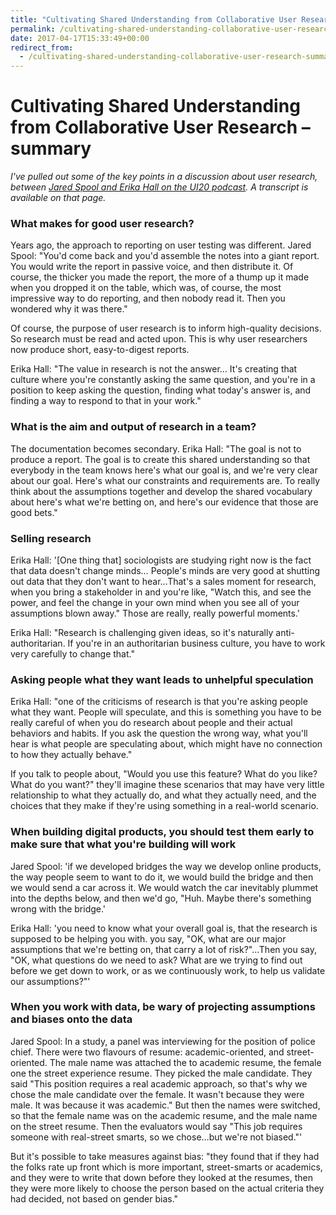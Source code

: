```yaml
---
title: "Cultivating Shared Understanding from Collaborative User Research – summary"
permalink: /cultivating-shared-understanding-collaborative-user-research-summary
date: 2017-04-17T15:33:49+00:00
redirect_from:
  - /cultivating-shared-understanding-collaborative-user-research-summary/
---
```


# Cultivating Shared Understanding from Collaborative User Research – summary

*I've pulled out some of the key points in a discussion about user research, between [Jared Spool and Erika Hall on the UI20 podcast](https://ui20.uie.com/blog/cultivating-shared-understanding-from-collaborative-user-research-a-podcast-with-erika-hall). A transcript is available on that page.*

### What makes for good user research?

Years ago, the approach to reporting on user testing was different. Jared Spool: "You'd come back and you'd assemble the notes into a giant report. You would write the report in passive voice, and then distribute it. Of course, the thicker you made the report, the more of a thump up it made when you dropped it on the table, which was, of course, the most impressive way to do reporting, and then nobody read it. Then you wondered why it was there."

Of course, the purpose of user research is to inform high-quality decisions. So research must be read and acted upon. This is why user researchers now produce short, easy-to-digest reports.

Erika Hall: "The value in research is not the answer… It's creating that culture where you're constantly asking the same question, and you're in a position to keep asking the question, finding what today's answer is, and finding a way to respond to that in your work."

### What is the aim and output of research in a team?

The documentation becomes secondary. Erika Hall: "The goal is not to produce a report. The goal is to create this shared understanding so that everybody in the team knows here's what our goal is, and we're very clear about our goal. Here's what our constraints and requirements are. To really think about the assumptions together and develop the shared vocabulary about here's what we're betting on, and here's our evidence that those are good bets."

### Selling research

Erika Hall: '[One thing that] sociologists are studying right now is the fact that data doesn't change minds… People's minds are very good at shutting out data that they don't want to hear…That's a sales moment for research, when you bring a stakeholder in and you're like, "Watch this, and see the power, and feel the change in your own mind when you see all of your assumptions blown away." Those are really, really powerful moments.'

Erika Hall: "Research is challenging given ideas, so it's naturally anti-authoritarian. If you're in an authoritarian business culture, you have to work very carefully to change that."

### Asking people what they want leads to unhelpful speculation

Erika Hall: "one of the criticisms of research is that you're asking people what they want. People will speculate, and this is something you have to be really careful of when you do research about people and their actual behaviors and habits. If you ask the question the wrong way, what you'll hear is what people are speculating about, which might have no connection to how they actually behave."

If you talk to people about, "Would you use this feature? What do you like? What do you want?" they'll imagine these scenarios that may have very little relationship to what they actually do, and what they actually need, and the choices that they make if they're using something in a real-world scenario.

### When building digital products, you should test them early to make sure that what you're building will work

Jared Spool: 'if we developed bridges the way we develop online products, the way people seem to want to do it, we would build the bridge and then we would send a car across it. We would watch the car inevitably plummet into the depths below, and then we'd go, "Huh. Maybe there's something wrong with the bridge.'

Erika Hall: 'you need to know what your overall goal is, that the research is supposed to be helping you with. you say, "OK, what are our major assumptions that we're betting on, that carry a lot of risk?"…Then you say, "OK, what questions do we need to ask? What are we trying to find out before we get down to work, or as we continuously work, to help us validate our assumptions?"'

### When you work with data, be wary of projecting assumptions and biases onto the data

Jared Spool:
In a study, a panel was interviewing for the position of police chief. There were two flavours of resume: academic-oriented, and street-oriented.
The male name was attached the to academic resume, the female one the street experience resume.
They picked the male candidate. They said "This position requires a real academic approach, so that's why we chose the male candidate over the female. It wasn't because they were male. It was because it was academic."
But then the names were switched, so that the female name was on the academic resume, and the male name on the street resume.
Then the evaluators would say "This job requires someone with real-street smarts, so we chose…but we're not biased."'

But it's possible to take measures against bias: "they found that if they had the folks rate up front which is more important, street-smarts or academics, and they were to write that down before they looked at the resumes, then they were more likely to choose the person based on the actual criteria they had decided, not based on gender bias."
